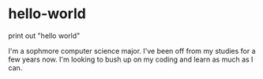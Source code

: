 # hello-world
print out "hello world"

I'm a sophmore computer science major. I've been off from my studies for a few years now. I'm looking to bush up on my coding and learn as much as I can.
